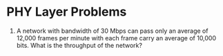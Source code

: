 # PHY Layer Problems

1. A network with bandwidth of 30 Mbps can pass only an average of 12,000 frames per minute with each frame carry an average of 10,000 bits. What is the throughput of the network?
